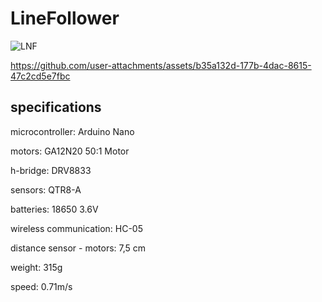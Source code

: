 # LineFollower

![LNF](https://github.com/user-attachments/assets/0cd849b1-e389-4d29-acc0-aac31ba6d942)



https://github.com/user-attachments/assets/b35a132d-177b-4dac-8615-47c2cd5e7fbc


  
## specifications

microcontroller: Arduino Nano
 
motors: GA12N20 50:1 Motor

h-bridge: DRV8833

sensors: QTR8-A

batteries: 18650 3.6V

wireless communication: HC-05

distance sensor - motors: 7,5 cm

weight: 315g

speed: 0.71m/s


